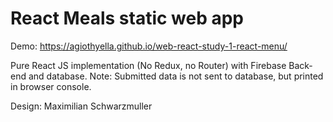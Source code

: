 # React Meals static web app

Demo: https://agiothyella.github.io/web-react-study-1-react-menu/


Pure React JS implementation (No Redux, no Router) with Firebase Back-end and database. Note: Submitted data is not sent to database, but printed in browser console.

Design: Maximilian Schwarzmuller
